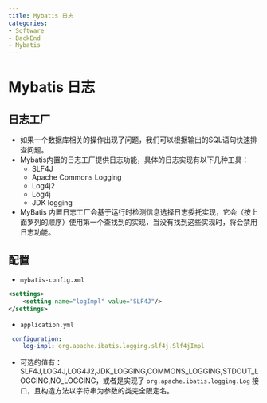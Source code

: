 ```yaml
---
title: Mybatis 日志
categories:
- Software
- BackEnd
- Mybatis
---
```

# Mybatis 日志

## 日志工厂

- 如果一个数据库相关的操作出现了问题，我们可以根据输出的SQL语句快速排查问题。
- Mybatis内置的日志工厂提供日志功能，具体的日志实现有以下几种工具：
    - SLF4J
    - Apache Commons Logging
    - Log4j2
    - Log4j
    - JDK logging
- MyBatis 内置日志工厂会基于运行时检测信息选择日志委托实现，它会（按上面罗列的顺序）使用第一个查找到的实现，当没有找到这些实现时，将会禁用日志功能。

## 配置

- `mybatis-config.xml`

```xml
<settings>
    <setting name="logImpl" value="SLF4J"/>
</settings>
```

- `application.yml`

```yaml
 configuration:
 	log-impl: org.apache.ibatis.logging.slf4j.Slf4jImpl
```

- 可选的值有：SLF4J,LOG4J,LOG4J2,JDK_LOGGING,COMMONS_LOGGING,STDOUT_LOGGING,NO_LOGGING，或者是实现了 `org.apache.ibatis.logging.Log` 接口，且构造方法以字符串为参数的类完全限定名。
